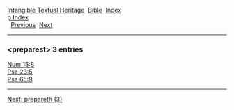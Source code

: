 [Intangible Textual Heritage](../../index)  [Bible](../index) 
[Index](index)   
[p Index](_p_)  
  [Previous](c08783)  [Next](c08785) 

------------------------------------------------------------------------

### &lt;preparest&gt; 3 entries

[Num 15:8](../kjv/num015.htm#008)  
[Psa 23:5](../kjv/psa023.htm#005)  
[Psa 65:9](../kjv/psa065.htm#009)  

------------------------------------------------------------------------

[Next: prepareth (3)](c08785)
